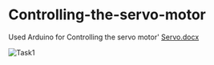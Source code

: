 # Controlling-the-servo-motor
Used Arduino for Controlling the servo motor'
[Servo.docx](https://github.com/MustafaHALjishi/Controlling-the-servo-motor/files/6671893/Servo.docx)

![Task1](https://user-images.githubusercontent.com/85967188/122440576-5ce50b00-cfa5-11eb-8069-a5abadecebc4.PNG)
